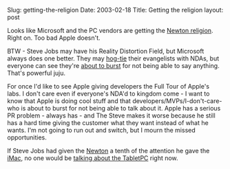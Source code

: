 Slug: getting-the-religion
Date: 2003-02-18
Title: Getting the religion
layout: post

Looks like Microsoft and the PC vendors are getting the <a href="http://radio.weblogs.com/0001011/2003/02/17.html#a2270">Newton religion</a>. Right on. Too bad Apple doesn&#39;t.

BTW - Steve Jobs may have his Reality Distortion Field, but Microsoft always does one better. They may <a href="http://radio.weblogs.com/0001011/2003/02/14.html#a2236">hog-tie</a> their evangelists with NDAs, but everyone can see they&#39;re <a href="http://radio.weblogs.com/0001011/2003/02/16.html#a2265">about to burst</a> for not being able to say anything. That&#39;s powerful juju.

For once I&#39;d like to see Apple giving developers the Full Tour of Apple&#39;s labs. I don&#39;t care even if everyone&#39;s NDA&#39;d to kingdom come - I want to know that Apple is doing cool stuff and that developers/MVPs/I-don&#39;t-care-who is about to burst for not being able to talk about it. Apple has a serious PR problem - always has - and The Steve makes it worse because he still has a hard time giving the customer what they want instead of what he wants. I&#39;m not going to run out and switch, but I mourn the missed opportunities.

If Steve Jobs had given the <a href="http://www.splorp.com/newton/">Newton</a> a tenth of the attention he gave the <a href="http://www.apple.com/imac">iMac</a>, no one would be <a href="http://www.tabletpctalk.com">talking about the TabletPC</a> right now.
